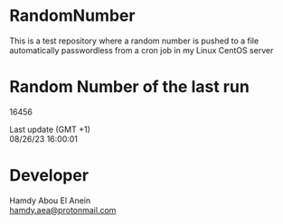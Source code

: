 # RandomNumber    
This is a test repository where a random number is pushed to a file automatically passwordless from a cron job in my Linux CentOS server    
# Random Number of the last run   
16456
      
Last update (GMT +1)    
08/26/23 16:00:01
# Developer    
Hamdy Abou El Anein   
hamdy.aea@protonmail.com
